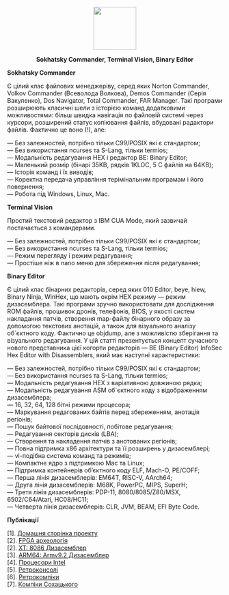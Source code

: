 
<p align="center">
<picture>
<source media="(prefers-color-scheme: dark)" srcset="https://avatars.githubusercontent.com/u/106863939?s=400&u=40a83beff43c48fd9e32db17621f40e129bdf9c8&v=4">
<img src="https://avatars.githubusercontent.com/u/106863939?s=400&u=40a83beff43c48fd9e32db17621f40e129bdf9c8&v=4" width=100 lt="N2O.DEV">
</picture>
</p>

<p align="center"><strong>Sokhatsky Commander, Terminal Vision, Binary Editor</strong></p>

<P><b>Sokhatsky Commander</b></p>

<p>Є цілий клас файлових менеджеріву, серед яких Norton Commander, Volkov Commander (Всеволода Волкова), Demos Commander (Серія Вакуленко),
    Dos Navigator, Total Commander, FAR Manager. Такі програми розширюють класичні шели з історією команд додатковими можливостями:
   більш швидка навігація по файловій системі через курсори, розширений статус копіювання файлів, вбудовані радактори файлів. Фактично це воно (!), але:</p>

<p>
— Без залежностей, потрібно тільки C99/POSIX які є стандартом;<br>
— Без використання ncurses та S-Lang, тільки termios;<br>
— Модальність редагування HEX і редактор BE: Binary Editor;<br>
— Маленький розмір (бінарі 35KB, рядків 1KLOC, 5 С файлів на 64KB);<br>
— Історія команд і їх виводів;<br>
— Коректна передача управління терімінальним програмам і його повернення;<br>
— Робота під Windows, Linux, Mac.<br>
</p>

<P><b>Terminal Vision</b></p>

<p>Простий текстовий редактор з IBM CUA Mode, який зазвичай постачається з командерами.</p>

<p>
— Без залежностей, потрібно тільки C99/POSIX які є стандартом;<br>
— Без використання ncurses та S-Lang, тільки termios;<br>
— Режим перегляду і режим редагування;<br>
— Простіше ніж в nano меню для збереження після редагування;<br>
</p>

<P><b>Binary Editor</b></p>

<p>Є цілий клас бінарних редакторів, серед яких 010 Editor, beye, hiew, Binary Ninja, WinHex, що мають окрім HEX режиму — режим дизасемблера.
Такі програми зручно використовати для дослідження ROM файлів, прошивок дронів, телефонів, BIOS, у якості систем накладання патчів,
створення map-файлу бінарного образу за допомогою текстових анотацій, а також для візуального аналізу об`єктного коду. Фактично це objdump,
але з можливістю зберігання та візуального редагування. У цій статті презентується концепт сучасного нового представника цієї когорти
редакторів — BE (Binary Editor) InfoSec Hex Editor with Disassemblers, який має наступні характеристики:</p>

<p>
— Без залежностей, потрібно тільки C99/POSIX які є стандартом; <br>
— Без використання ncurses та S-Lang, тільки termios; <br>
— Модальність редагування HEX з варіативною довжиною рядка; <br>
— Модальність редагування ASM об`єктного коду з відображенням дизасемблера; <br>
— 16, 32, 64, 128 бітні режими процесора; <br>
— Маркування редагованих байтів перед збереженням, анотація регіонів; <br>
— Пошук байтової послідовності, побітове редагування; <br>
— Редагування секторів дисків (LBA);<br>
— Створення та накладення патчів з анотованих регіонів; <br>
— Повна підтримка x86 архітектури та її розширень у дизасемблері; <br>
— vi-подібна система команд та режимів; <br>
— Компактне ядро з підтримкою Maс та Linux; <br>
— Підтримка контейнерів обʼєктного коду ELF, Mach-O, PE/COFF; <br>
— Перша лінія дизасемблерів: EM64T, RISC-V, AArch64; <br>
— Друга лінія дизасемблерів: M68K, PowerPC, MIPS, SuperH; <br>
— Третя лінія дизасемблерів: PDP-11, 8080/8085/Z80/MSX, 6502/C64/Atari, HC08/HC11;<br>
— Четверта лінія дизасемблерів: CLR, JVM, BEAM, EFI Byte Code.</p>

<P><b>Публікації</b></p>

<p>[1]. <a href="https://5ht.co/be/">Домашня сторінка проекту</a><br>
   [2]. <a href="https://tonpa.guru/stream/2020/2020-10-10 FPGA археологія.htm">FPGA археологія</a><br>
   [2]. <a href="https://tonpa.guru/stream/2022/2022-06-07 8086 XT дизасемблер.htm">XT: 8086 Дизасемблер</a><br>
   [3]. <a href="https://tonpa.guru/stream/2022/2022-06-11 A64 Disassembler.htm">ARM64: Armv9.2 Дизасемблер</a><br>
   [4]. <a href="https://tonpa.guru/stream/2020/2020-09-13 Процесори Intel.htm">Процесори Intel</a><br>
   [5]. <a href="https://game.5ht.co">Ретроконсолі</a><br>
   [6]. <a href="https://retro.5ht.co">Ретрокомпіки</a><br>
   [7]. <a href="https://computer.5ht.co">Компіки Сохацького</a><br>
</p>
